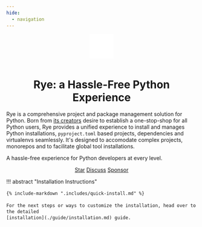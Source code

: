 ```yaml
---
hide:
  - navigation
---
```


<div style="text-align: center">
  <img src="static/logo.svg" style="width: 64px; margin-bottom: 10px">
  <h1><strong>Rye:</strong> a Hassle-Free Python Experience</h1>
</div>

Rye is a comprehensive project and package management solution for Python.
Born from [its creators](https://github.com/mitsuhiko) desire to establish a
one-stop-shop for all Python users, Rye provides a unified experience to install and manages Python
installations, `pyproject.toml` based projects, dependencies and virtualenvs
seamlessly.  It's designed to accomodate complex projects, monorepos and to
facilitate global tool installations.

A hassle-free experience for Python developers at every level.

<script async defer src="https://buttons.github.io/buttons.js"></script>
<p align="center">
  <a class="github-button" href="https://github.com/mitsuhiko/rye" data-size="large" data-show-count="true" data-color-scheme="light" aria-label="Star mitsuhiko/insta on GitHub">Star</a>
<a class="github-button" href="https://github.com/mitsuhiko/rye/discussions" data-icon="octicon-comment-discussion" data-size="large" aria-label="Discuss mitsuhiko/rye on GitHub">Discuss</a>
  <a class="github-button" href="https://github.com/sponsors/mitsuhiko" data-size="large" data-icon="octicon-heart" data-color-scheme="light" aria-label="Sponsor @mitsuhiko on GitHub">Sponsor</a>
</p>

!!! abstract "Installation Instructions"

    {% include-markdown ".includes/quick-install.md" %}

    For the next steps or ways to customize the installation, head over to the detailed
    [installation](./guide/installation.md) guide.